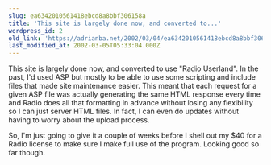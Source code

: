 ```yaml
---
slug: ea6342010561418ebcd8a8bbf306158a
title: 'This site is largely done now, and converted to...'
wordpress_id: 2
old_link: 'https://adrianba.net/2002/03/04/ea6342010561418ebcd8a8bbf306158a/'
last_modified_at: 2002-03-05T05:33:04.000Z
---
```


This site is largely done now, and converted to use "Radio
Userland". In the past, I'd used ASP but mostly to be able to use
some scripting and include files that made site maintenance easier.
This meant that each request for a given ASP file was actually
generating the same HTML response every time and Radio does all
that formatting in advance without losing any flexibility so I can
just server HTML files. In fact, I can even do updates without
having to worry about the upload process.

So, I'm just going to give it a couple of weeks before I shell
out my $40 for a Radio license to make sure I make full use of the
program. Looking good so far though.
